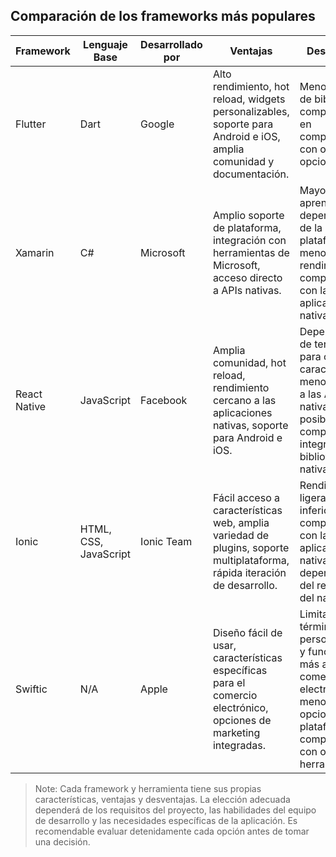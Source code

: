 ## Comparación de los frameworks más populares

| Framework   | Lenguaje Base            | Desarrollado por | Ventajas          | Desventajas      |
|-------------|--------------------------|------------------|-------------------|------------------|
| Flutter     | Dart                     | Google           |Alto rendimiento, hot reload, widgets personalizables, soporte para Android e iOS, amplia comunidad y documentación.| Menor número de bibliotecas y componentes en comparación con otras opciones.|
| Xamarin     | C#                       | Microsoft        |Amplio soporte de plataforma, integración con herramientas de Microsoft, acceso directo a APIs nativas.|Mayor curva de aprendizaje, dependencia de la plataforma y menor rendimiento en comparación con las aplicaciones nativas.|
| React Native| JavaScript               | Facebook         |Amplia comunidad, hot reload, rendimiento cercano a las aplicaciones nativas, soporte para Android e iOS.|Dependencia de terceros para ciertas características, menor acceso a las API nativas y posible complejidad al integrar bibliotecas nativas.|
| Ionic       | HTML, CSS, JavaScript    | Ionic Team       |Fácil acceso a características web, amplia variedad de plugins, soporte multiplataforma, rápida iteración de desarrollo.| Rendimiento ligeramente inferior en comparación con las aplicaciones nativas, dependencia del rendimiento del navegador.|
| Swiftic     | N/A                      | Apple            |Diseño fácil de usar, características específicas para el comercio electrónico, opciones de marketing integradas.|Limitado en términos de personalización y funcionalidad más allá del comercio electrónico, menos opciones de plataforma en comparación con otras herramientas.|

> Note: Cada framework y herramienta tiene sus propias características, ventajas y desventajas. La elección adecuada dependerá de los requisitos del proyecto, las habilidades del equipo de desarrollo y las necesidades específicas de la aplicación. Es recomendable evaluar detenidamente cada opción antes de tomar una decisión.
